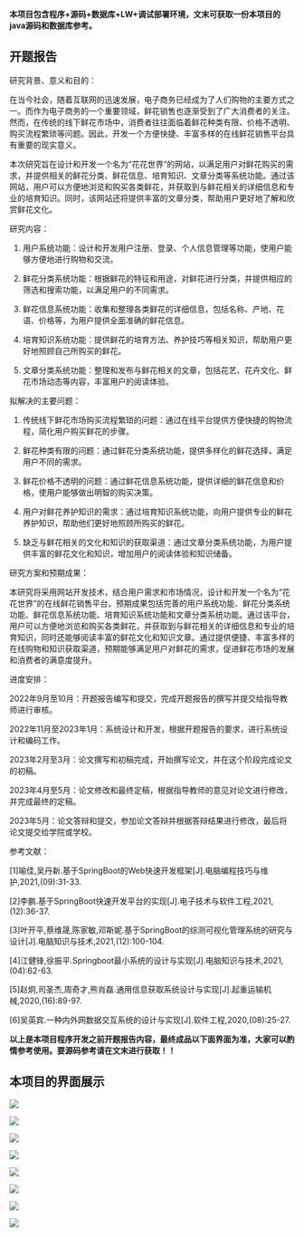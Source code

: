 ****本项目包含程序+源码+数据库+LW+调试部署环境，文末可获取一份本项目的java源码和数据库参考。****

## ******开题报告******

研究背景、意义和目的：

在当今社会，随着互联网的迅速发展，电子商务已经成为了人们购物的主要方式之一。而作为电子商务的一个重要领域，鲜花销售也逐渐受到了广大消费者的关注。然而，在传统的线下鲜花市场中，消费者往往面临着鲜花种类有限、价格不透明、购买流程繁琐等问题。因此，开发一个方便快捷、丰富多样的在线鲜花销售平台具有重要的现实意义。

本次研究旨在设计和开发一个名为“花花世界”的网站，以满足用户对鲜花购买的需求，并提供相关的鲜花分类、鲜花信息、培育知识、文章分类等系统功能。通过该网站，用户可以方便地浏览和购买各类鲜花，并获取到与鲜花相关的详细信息和专业的培育知识。同时，该网站还将提供丰富的文章分类，帮助用户更好地了解和欣赏鲜花文化。

研究内容：

  1. 用户系统功能：设计和开发用户注册、登录、个人信息管理等功能，使用户能够方便地进行购物和交流。

  2. 鲜花分类系统功能：根据鲜花的特征和用途，对鲜花进行分类，并提供相应的筛选和搜索功能，以满足用户的不同需求。

  3. 鲜花信息系统功能：收集和整理各类鲜花的详细信息，包括名称、产地、花语、价格等，为用户提供全面准确的鲜花信息。

  4. 培育知识系统功能：提供鲜花的培育方法、养护技巧等相关知识，帮助用户更好地照顾自己所购买的鲜花。

  5. 文章分类系统功能：整理和发布与鲜花相关的文章，包括花艺、花卉文化、鲜花市场动态等内容，丰富用户的阅读体验。

拟解决的主要问题：

  1. 传统线下鲜花市场购买流程繁琐的问题：通过在线平台提供方便快捷的购物流程，简化用户购买鲜花的步骤。

  2. 鲜花种类有限的问题：通过鲜花分类系统功能，提供多样化的鲜花选择，满足用户不同的需求。

  3. 鲜花价格不透明的问题：通过鲜花信息系统功能，提供详细的鲜花信息和价格，使用户能够做出明智的购买决策。

  4. 用户对鲜花养护知识的需求：通过培育知识系统功能，向用户提供专业的鲜花养护知识，帮助他们更好地照顾所购买的鲜花。

  5. 缺乏与鲜花相关的文化和知识的获取渠道：通过文章分类系统功能，为用户提供丰富的鲜花文化和知识，增加用户的阅读体验和知识储备。

研究方案和预期成果：

本研究将采用网站开发技术，结合用户需求和市场情况，设计和开发一个名为“花花世界”的在线鲜花销售平台。预期成果包括完善的用户系统功能、鲜花分类系统功能、鲜花信息系统功能、培育知识系统功能和文章分类系统功能。通过该平台，用户可以方便地浏览和购买各类鲜花，并获取到与鲜花相关的详细信息和专业的培育知识，同时还能够阅读丰富的鲜花文化和知识文章。通过提供便捷、丰富多样的在线购物和知识获取渠道，预期能够满足用户对鲜花的需求，促进鲜花市场的发展和消费者的满意度提升。

进度安排：

2022年9月至10月：开题报告编写和提交，完成开题报告的撰写并提交给指导教师进行审核。

2022年11月至2023年1月：系统设计和开发，根据开题报告的要求，进行系统设计和编码工作。

2023年2月至3月：论文撰写和初稿完成，开始撰写论文，并在这个阶段完成论文的初稿。

2023年4月至5月：论文修改和最终定稿，根据指导教师的意见对论文进行修改，并完成最终的定稿。

2023年5月：论文答辩和提交，参加论文答辩并根据答辩结果进行修改，最后将论文提交给学院或学校。

参考文献：

[1]喻佳,吴丹新.基于SpringBoot的Web快速开发框架[J].电脑编程技巧与维护,2021,(09):31-33.

[2]李鹏.基于SpringBoot快速开发平台的实现[J].电子技术与软件工程,2021,(12):36-37.

[3]叶开平,蔡维晟,陈家敏,邓斯妮.基于SpringBoot的综测可视化管理系统的研究与设计[J].电脑知识与技术,2021,(12):100-104.

[4]江健锋,徐振平.Springboot最小系统的设计与实现[J].电脑知识与技术,2021,(04):62-63.

[5]赵炯,司圣杰,周奇才,熊肖磊.通用信息获取系统设计与实现[J].起重运输机械,2020,(16):89-97.

[6]吴英宾.一种内外网数据交互系统的设计与实现[J].软件工程,2020,(08):25-27.

****以上是本项目程序开发之前开题报告内容，最终成品以下面界面为准，大家可以酌情参考使用。要源码参考请在文末进行获取！！****

## ******本项目的界面展示******

![](./res/8a61d8914b2647238589d9e6c00b1376.png)

![](./res/99c075568d42474796f57a10e6080a3a.png)

![](./res/05b277b5de2a49b7a95000527defeceb.png)

![](./res/15f32de9715249f5b4b0ee09d0131391.png)

![](./res/231de9b6a57b4b27a2dfcf8d85847307.png)

![](./res/5dfc0aa406c14a65a67df6dab0bdde7f.png)

![](./res/cf6b357f962d4b53bdfa8408857bbdc1.png)

![](./res/fdd3a04b60324220bf3fb6fa9b24cfb4.png)

